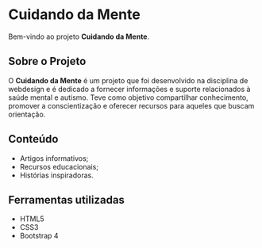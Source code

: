 # Cuidando da Mente

Bem-vindo ao projeto **Cuidando da Mente**.

## Sobre o Projeto

O **Cuidando da Mente** é um projeto que foi desenvolvido na disciplina de webdesign e é dedicado a fornecer informações e suporte relacionados à saúde mental e autismo. Teve como objetivo compartilhar conhecimento, promover a conscientização e oferecer recursos para aqueles que buscam orientação.

## Conteúdo

- Artigos informativos;
- Recursos educacionais;
- Histórias inspiradoras.


## Ferramentas utilizadas

- HTML5
- CSS3
- Bootstrap 4





